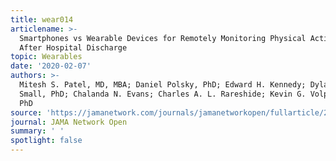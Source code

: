 ```yaml
---
title: wear014
articlename: >-
  Smartphones vs Wearable Devices for Remotely Monitoring Physical Activity
  After Hospital Discharge
topic: Wearables
date: '2020-02-07'
authors: >-
  Mitesh S. Patel, MD, MBA; Daniel Polsky, PhD; Edward H. Kennedy; Dylan S.
  Small, PhD; Chalanda N. Evans; Charles A. L. Rareshide; Kevin G. Volpp, MD,
  PhD
source: 'https://jamanetwork.com/journals/jamanetworkopen/fullarticle/2760436'
journal: JAMA Network Open
summary: ' '
spotlight: false
---
```


